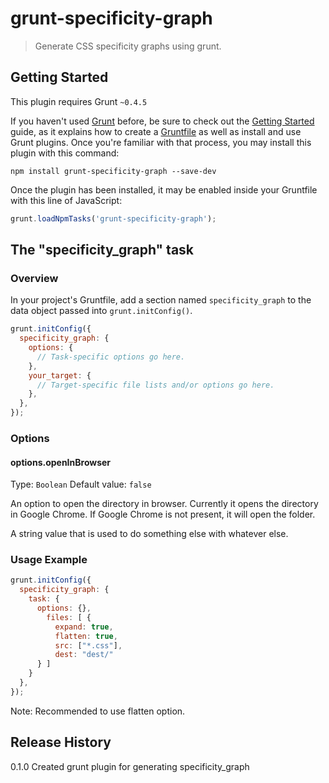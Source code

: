 # grunt-specificity-graph

> Generate CSS specificity graphs using grunt.

## Getting Started
This plugin requires Grunt `~0.4.5`

If you haven't used [Grunt](http://gruntjs.com/) before, be sure to check out the [Getting Started](http://gruntjs.com/getting-started) guide, as it explains how to create a [Gruntfile](http://gruntjs.com/sample-gruntfile) as well as install and use Grunt plugins. Once you're familiar with that process, you may install this plugin with this command:

```shell
npm install grunt-specificity-graph --save-dev
```

Once the plugin has been installed, it may be enabled inside your Gruntfile with this line of JavaScript:

```js
grunt.loadNpmTasks('grunt-specificity-graph');
```

## The "specificity_graph" task

### Overview
In your project's Gruntfile, add a section named `specificity_graph` to the data object passed into `grunt.initConfig()`.

```js
grunt.initConfig({
  specificity_graph: {
    options: {
      // Task-specific options go here.
    },
    your_target: {
      // Target-specific file lists and/or options go here.
    },
  },
});
```

### Options

#### options.openInBrowser
Type: `Boolean`
Default value: `false`

An option to open the directory in browser. Currently it opens the directory
in Google Chrome. If Google Chrome is not present, it will open the folder.

A string value that is used to do something else with whatever else.

### Usage Example

```js
grunt.initConfig({
  specificity_graph: {
    task: {
      options: {},
        files: [ {
          expand: true,
          flatten: true,
          src: ["*.css"],
          dest: "dest/"
      } ]
    }
  },
});
```

Note: Recommended to use flatten option.
## Release History
0.1.0 Created grunt plugin for generating specificity_graph

